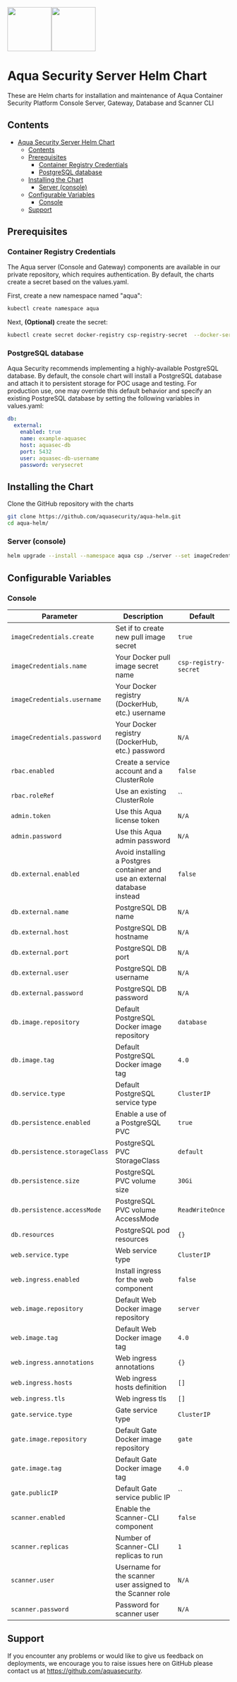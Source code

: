 <img src="https://avatars3.githubusercontent.com/u/12783832?s=200&v=4" height="100" width="100" /><img src="https://avatars3.githubusercontent.com/u/15859888?s=200&v=4" width="100" height="100"/>

# Aqua Security Server Helm Chart

These are Helm charts for installation and maintenance of Aqua Container Security Platform Console Server, Gateway, Database and Scanner CLI

## Contents

- [Aqua Security Server Helm Chart](#aqua-security-server-helm-chart)
  - [Contents](#contents)
  - [Prerequisites](#prerequisites)
    - [Container Registry Credentials](#container-registry-credentials)
    - [PostgreSQL database](#postgresql-database)
  - [Installing the Chart](#installing-the-chart)
    - [Server (console)](#server-console)
  - [Configurable Variables](#configurable-variables)
    - [Console](#console)
  - [Support](#support)

## Prerequisites

### Container Registry Credentials

The Aqua server (Console and Gateway) components are available in our private repository, which requires authentication. By default, the charts create a secret based on the values.yaml. 

First, create a new namespace named "aqua":

```bash
kubectl create namespace aqua
```

Next, **(Optional)** create the secret:

```bash
kubectl create secret docker-registry csp-registry-secret  --docker-server="registry.aquasec.com" --namespace aqua --docker-username="jg@example.com" --docker-password="Truckin" --docker-email="jg@example.com"
```

### PostgreSQL database

Aqua Security recommends implementing a highly-available PostgreSQL database. By default, the console chart will install a PostgreSQL database and attach it to persistent storage for POC usage and testing. For production use, one may override this default behavior and specify an existing PostgreSQL database by setting the following variables in values.yaml:

```yaml
db:
  external:
    enabled: true
    name: example-aquasec
    host: aquasec-db
    port: 5432
    user: aquasec-db-username
    password: verysecret
```
## Installing the Chart

Clone the GitHub repository with the charts

```bash
git clone https://github.com/aquasecurity/aqua-helm.git
cd aqua-helm/
```

### Server (console)

```bash
helm upgrade --install --namespace aqua csp ./server --set imageCredentials.username=<>,imageCredentials.password=<>
```

## Configurable Variables

### Console

| Parameter                         | Description                          | Default                                                                      |
| --------------------------------- | ------------------------------------ | ---------------------------------------------------------------------------- |
| `imageCredentials.create`               | Set if to create new pull image secret    | `true`                                                                 |
| `imageCredentials.name`               | Your Docker pull image secret name    | `csp-registry-secret`                                                                   |
| `imageCredentials.username`               | Your Docker registry (DockerHub, etc.) username    | `N/A`                                                                   |
| `imageCredentials.password`               | Your Docker registry (DockerHub, etc.) password    | `N/A`                                                                   |
| `rbac.enabled`                    | Create a service account and a ClusterRole    | `false`                                                                   |
| `rbac.roleRef`                    | Use an existing ClusterRole    | ``                                                                   |
| `admin.token`                    | Use this Aqua license token   | `N/A`                                                                   |
| `admin.password`                    | Use this Aqua admin password   | `N/A`                                                                  |
| `db.external.enabled`             | Avoid installing a Postgres container and use an external database instead    | `false`                          |
| `db.external.name`                | PostgreSQL DB name    | ``N/A``                                        |
| `db.external.host`                | PostgreSQL DB hostname    | ``N/A``                                        |
| `db.external.port`                | PostgreSQL DB port    | `N/A`                                        |
| `db.external.user`                | PostgreSQL DB username    | `N/A`                                        |
| `db.external.password`            | PostgreSQL DB password    | `N/A`                                        |
| `db.image.repository`                   | Default PostgreSQL Docker image repository    | `database`                                        |
| `db.image.tag`                    | Default PostgreSQL Docker image tag    | `4.0`                                        |
| `db.service.type`                      | Default PostgreSQL service type    | `ClusterIP`                                        |
| `db.persistence.enabled`          | Enable a use of a PostgreSQL PVC    | `true`                                        |
| `db.persistence.storageClass`     | PostgreSQL PVC StorageClass   | `default`                                        |
| `db.persistence.size`             | PostgreSQL PVC volume size  | `30Gi`                                        |
| `db.persistence.accessMode`       | PostgreSQL PVC volume AccessMode  | `ReadWriteOnce`                                        |
| `db.resources`       | PostgreSQL pod resources  | `{}`                                        |
| `web.service.type`                | Web service type  | `ClusterIP`                                        |
| `web.ingress.enabled`             | Install ingress for the web component  | `false`                                        |
| `web.image.repository`                   | Default Web Docker image repository    | `server`                                        |
| `web.image.tag`                    | Default Web Docker image tag    | `4.0`                                        |
| `web.ingress.annotations`         | Web ingress annotations  | `{}`                                        |
| `web.ingress.hosts`               | Web ingress hosts definition  | `[]`                                        |
| `web.ingress.tls`                 | Web ingress tls  | `[]`                                        |
| `gate.service.type`                | Gate service type  | `ClusterIP`                                        |
| `gate.image.repository`                   | Default Gate Docker image repository    | `gate`                                        |
| `gate.image.tag`                    | Default Gate Docker image tag    | `4.0`                                        |
| `gate.publicIP`                    | Default Gate service public IP    | ``                                        |
| `scanner.enabled`                 | Enable the Scanner-CLI component  | `false`                                        |
| `scanner.replicas`                | Number of Scanner-CLI replicas to run  | `1`                                        |
| `scanner.user`                | Username for the scanner user assigned to the Scanner role  | `N/A`                                        |
| `scanner.password`                | Password for scanner user  | `N/A`                                        |

## Support

If you encounter any problems or would like to give us feedback on deployments, we encourage you to raise issues here on GitHub please contact us at https://github.com/aquasecurity.